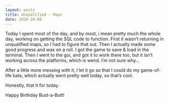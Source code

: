 ```yaml
---
layout: posts
title: Unqualified - Maps
date: 2020-10-08
---
```


Today I spent most of the day, and by most, i mean pretty much the whole day, working on getting the SQL code to function.  First it wasn’t returning in unqualified maps, so I had to figure that out.  Then I actually made some good progress and was on a roll.  I got the game to save & load in the terminal.  Then I went to the gui, and got it to work there too, but it isn’t working across the platforms, which is weird.  I’m not sure why…

After a little more messing with it, I let it go so that I could do my game-of-life kata, which actually went pretty well today, so that’s cool.

Honestly, that it for today.

Happy Birthday Bust-a-Butt!  

